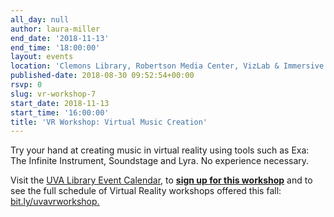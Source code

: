 ```yaml
---
all_day: null
author: laura-miller
end_date: '2018-11-13'
end_time: '18:00:00'
layout: events
location: 'Clemons Library, Robertson Media Center, VizLab & Immersive Space'
published-date: 2018-08-30 09:52:54+00:00
rsvp: 0
slug: vr-workshop-7
start_date: 2018-11-13
start_time: '16:00:00'
title: 'VR Workshop: Virtual Music Creation'
---
```


Try your hand at creating music in virtual reality using tools such as Exa: The Infinite Instrument, Soundstage and Lyra. No experience necessary.

Visit the [UVA Library Event Calendar](https://cal.lib.virginia.edu/calendar/events/?cid=4299&t=d&d=0000-00-00&cal=4299&ct=38740), to [**sign up for this workshop**](https://cal.lib.virginia.edu/calendar/events/?cid=4299&t=d&d=0000-00-00&cal=4299&ct=38740) and to see the full schedule of Virtual Reality workshops offered this fall: [bit.ly/uvavrworkshop.](http://bit.ly/uvavrworkshop)
